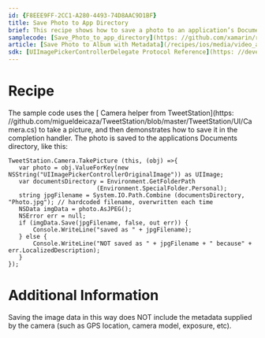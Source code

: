 ```yaml
---
id: {F8EEE9FF-2CC1-A280-4493-74D8AAC9D1BF}  
title: Save Photo to App Directory  
brief: This recipe shows how to save a photo to an application’s Documents directory.  
samplecode: [Save_Photo_to_app_directory](https: //github.com/xamarin/recipes/tree/master/ios/media/video_and_photos/save_photo_to_app_directory)  
article: [Save Photo to Album with Metadata](/recipes/ios/media/video_and_photos/save_photo_to_album_with_metadata)  
sdk: [UIImagePickerControllerDelegate Protocol Reference](https: //developer.apple.com/library/ios/#documentation/UIKit/Reference/UIImagePickerControllerDelegate_Protocol/UIImagePickerControllerDelegate/UIImagePickerControllerDelegate.html)  
---
```


<a name="Recipe" class="injected"></a>


# Recipe

The sample code uses the [ <span class="s2">Camera helper from TweetStation</span>](https: //github.com/migueldeicaza/TweetStation/blob/master/TweetStation/UI/Camera.cs) to
take a picture, and then demonstrates how to save it in the completion handler.
The photo is saved to the applications Documents directory, like this: 

```
TweetStation.Camera.TakePicture (this, (obj) =>{
   var photo = obj.ValueForKey(new NSString("UIImagePickerControllerOriginalImage")) as UIImage;
   var documentsDirectory = Environment.GetFolderPath
                         (Environment.SpecialFolder.Personal);
   string jpgFilename = System.IO.Path.Combine (documentsDirectory, "Photo.jpg"); // hardcoded filename, overwritten each time
   NSData imgData = photo.AsJPEG();
   NSError err = null;
   if (imgData.Save(jpgFilename, false, out err)) {
       Console.WriteLine("saved as " + jpgFilename);
   } else {
       Console.WriteLine("NOT saved as " + jpgFilename + " because" + err.LocalizedDescription);
   }
});
```

 <a name="Additional_Information" class="injected"></a>


# Additional Information

Saving the image data in this way does NOT include the metadata supplied by
the camera (such as GPS location, camera model, exposure, etc).